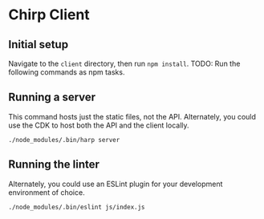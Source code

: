 # Chirp Client

## Initial setup

Navigate to the `client` directory, then run `npm install`.
TODO: Run the following commands as npm tasks.

## Running a server

This command hosts just the static files, not the API. Alternately, you could use the CDK to host both the API and the client locally.

```
./node_modules/.bin/harp server
```

## Running the linter

Alternately, you could use an ESLint plugin for your development environment of choice.

```
./node_modules/.bin/eslint js/index.js
```
